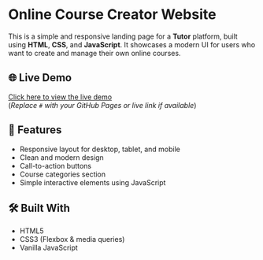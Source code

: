 # Online Course Creator Website

This is a simple and responsive landing page for a **Tutor** platform, built using **HTML**, **CSS**, and **JavaScript**. It showcases a modern UI for users who want to create and manage their own online courses.

## 🌐 Live Demo

[Click here to view the live demo]([#](https://tutor-website-project-mu.vercel.app))  
(*Replace `#` with your GitHub Pages or live link if available*)

## 🚀 Features

- Responsive layout for desktop, tablet, and mobile
- Clean and modern design
- Call-to-action buttons
- Course categories section
- Simple interactive elements using JavaScript

## 🛠️ Built With

- HTML5
- CSS3 (Flexbox & media queries)
- Vanilla JavaScript
